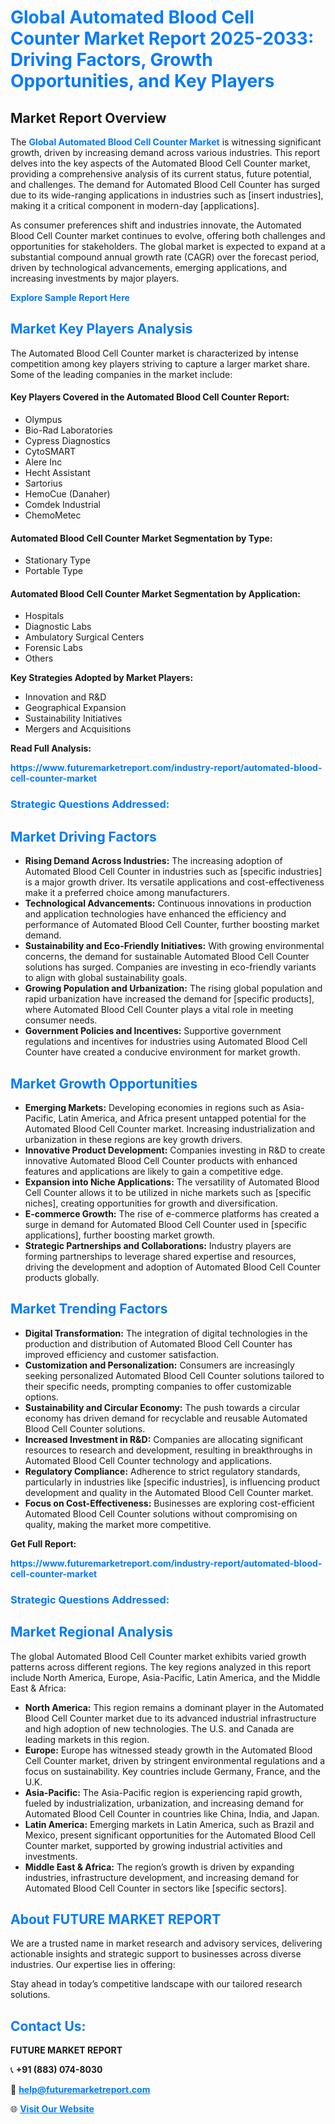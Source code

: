 <h1 style="color: #007BFF;">Global Automated Blood Cell Counter Market Report 2025-2033: Driving Factors, Growth Opportunities, and Key Players</h1>

<section id="overview">
<h2>Market Report Overview</h2>
<p>The <a href="https://www.futuremarketreport.com/industry-report/automated-blood-cell-counter-market" style="color: #007BFF; text-decoration: none;"><strong>Global Automated Blood Cell Counter Market</strong></a> is witnessing significant growth, driven by increasing demand across various industries. This report delves into the key aspects of the Automated Blood Cell Counter market, providing a comprehensive analysis of its current status, future potential, and challenges. The demand for Automated Blood Cell Counter has surged due to its wide-ranging applications in industries such as [insert industries], making it a critical component in modern-day [applications].</p>
<p>As consumer preferences shift and industries innovate, the Automated Blood Cell Counter market continues to evolve, offering both challenges and opportunities for stakeholders. The global market is expected to expand at a substantial compound annual growth rate (CAGR) over the forecast period, driven by technological advancements, emerging applications, and increasing investments by major players.</p>
</section>

<section id="overview">
<p><a href="https://www.futuremarketreport.com/request-sample/reportId=78128" style="color: #007BFF; text-decoration: none;"><strong>Explore Sample Report Here</strong></a></p>
</section>

<section id="key-players">
<h2 style="color: #007BFF;">Market Key Players Analysis</h2>
<p>The Automated Blood Cell Counter market is characterized by intense competition among key players striving to capture a larger market share. Some of the leading companies in the market include:</p>
<h4>Key Players Covered in the Automated Blood Cell Counter Report:</h4>
<ul><li>Olympus</li><li>Bio-Rad Laboratories</li><li>Cypress Diagnostics</li><li>CytoSMART</li><li>Alere Inc</li><li>Hecht Assistant</li><li>Sartorius</li><li>HemoCue (Danaher)</li><li>Comdek Industrial</li><li>ChemoMetec</li></ul>
<h4>Automated Blood Cell Counter Market Segmentation by Type:</h4>
<ul><li>Stationary Type</li><li>Portable Type</li></ul>

<h4>Automated Blood Cell Counter Market Segmentation by Application:</h4>
<ul><li>Hospitals</li><li>Diagnostic Labs</li><li>Ambulatory Surgical Centers</li><li>Forensic Labs</li><li>Others</li></ul>
<p><strong>Key Strategies Adopted by Market Players:</strong></p>
<ul>
<li>Innovation and R&D</li>
<li>Geographical Expansion</li>
<li>Sustainability Initiatives</li>
<li>Mergers and Acquisitions</li>
</ul>
</section>

<section>
<p><strong>Read Full Analysis: </strong></p><a href="https://www.futuremarketreport.com/industry-report/automated-blood-cell-counter-market" style="color: #007BFF; text-decoration: none;"><strong>https://www.futuremarketreport.com/industry-report/automated-blood-cell-counter-market</strong></a>
<h3 style="color: #007BFF;">Strategic Questions Addressed:</h3>
</section>

<section id="driving-factors">
<h2 style="color: #007BFF;">Market Driving Factors</h2>
<ul>
<li><strong>Rising Demand Across Industries:</strong> The increasing adoption of Automated Blood Cell Counter in industries such as [specific industries] is a major growth driver. Its versatile applications and cost-effectiveness make it a preferred choice among manufacturers.</li>
<li><strong>Technological Advancements:</strong> Continuous innovations in production and application technologies have enhanced the efficiency and performance of Automated Blood Cell Counter, further boosting market demand.</li>
<li><strong>Sustainability and Eco-Friendly Initiatives:</strong> With growing environmental concerns, the demand for sustainable Automated Blood Cell Counter solutions has surged. Companies are investing in eco-friendly variants to align with global sustainability goals.</li>
<li><strong>Growing Population and Urbanization:</strong> The rising global population and rapid urbanization have increased the demand for [specific products], where Automated Blood Cell Counter plays a vital role in meeting consumer needs.</li>
<li><strong>Government Policies and Incentives:</strong> Supportive government regulations and incentives for industries using Automated Blood Cell Counter have created a conducive environment for market growth.</li>
</ul>
</section>

<section id="growth-opportunities">
<h2 style="color: #007BFF;">Market Growth Opportunities</h2>
<ul>
<li><strong>Emerging Markets:</strong> Developing economies in regions such as Asia-Pacific, Latin America, and Africa present untapped potential for the Automated Blood Cell Counter market. Increasing industrialization and urbanization in these regions are key growth drivers.</li>
<li><strong>Innovative Product Development:</strong> Companies investing in R&D to create innovative Automated Blood Cell Counter products with enhanced features and applications are likely to gain a competitive edge.</li>
<li><strong>Expansion into Niche Applications:</strong> The versatility of Automated Blood Cell Counter allows it to be utilized in niche markets such as [specific niches], creating opportunities for growth and diversification.</li>
<li><strong>E-commerce Growth:</strong> The rise of e-commerce platforms has created a surge in demand for Automated Blood Cell Counter used in [specific applications], further boosting market growth.</li>
<li><strong>Strategic Partnerships and Collaborations:</strong> Industry players are forming partnerships to leverage shared expertise and resources, driving the development and adoption of Automated Blood Cell Counter products globally.</li>
</ul>
</section>

<section id="trending-factors">
<h2 style="color: #007BFF;">Market Trending Factors</h2>
<ul>
<li><strong>Digital Transformation:</strong> The integration of digital technologies in the production and distribution of Automated Blood Cell Counter has improved efficiency and customer satisfaction.</li>
<li><strong>Customization and Personalization:</strong> Consumers are increasingly seeking personalized Automated Blood Cell Counter solutions tailored to their specific needs, prompting companies to offer customizable options.</li>
<li><strong>Sustainability and Circular Economy:</strong> The push towards a circular economy has driven demand for recyclable and reusable Automated Blood Cell Counter solutions.</li>
<li><strong>Increased Investment in R&D:</strong> Companies are allocating significant resources to research and development, resulting in breakthroughs in Automated Blood Cell Counter technology and applications.</li>
<li><strong>Regulatory Compliance:</strong> Adherence to strict regulatory standards, particularly in industries like [specific industries], is influencing product development and quality in the Automated Blood Cell Counter market.</li>
<li><strong>Focus on Cost-Effectiveness:</strong> Businesses are exploring cost-efficient Automated Blood Cell Counter solutions without compromising on quality, making the market more competitive.</li>
</ul>
</section>

<section>
<p><strong>Get Full Report: </strong></p><a href="https://www.futuremarketreport.com/industry-report/automated-blood-cell-counter-market" style="color: #007BFF; text-decoration: none;"><strong>https://www.futuremarketreport.com/industry-report/automated-blood-cell-counter-market</strong></a>
<h3 style="color: #007BFF;">Strategic Questions Addressed:</h3>
</section>


<section id="regional-analysis">
<h2 style="color: #007BFF;">Market Regional Analysis</h2>
<p>The global Automated Blood Cell Counter market exhibits varied growth patterns across different regions. The key regions analyzed in this report include North America, Europe, Asia-Pacific, Latin America, and the Middle East & Africa:</p>
<ul>
<li><strong>North America:</strong> This region remains a dominant player in the Automated Blood Cell Counter market due to its advanced industrial infrastructure and high adoption of new technologies. The U.S. and Canada are leading markets in this region.</li>
<li><strong>Europe:</strong> Europe has witnessed steady growth in the Automated Blood Cell Counter market, driven by stringent environmental regulations and a focus on sustainability. Key countries include Germany, France, and the U.K.</li>
<li><strong>Asia-Pacific:</strong> The Asia-Pacific region is experiencing rapid growth, fueled by industrialization, urbanization, and increasing demand for Automated Blood Cell Counter in countries like China, India, and Japan.</li>
<li><strong>Latin America:</strong> Emerging markets in Latin America, such as Brazil and Mexico, present significant opportunities for the Automated Blood Cell Counter market, supported by growing industrial activities and investments.</li>
<li><strong>Middle East & Africa:</strong> The region’s growth is driven by expanding industries, infrastructure development, and increasing demand for Automated Blood Cell Counter in sectors like [specific sectors].</li>
</ul>
</section>

<footer>
<h2 style="color: #007BFF;">About FUTURE MARKET REPORT</h2>
<p>We are a trusted name in market research and advisory services, delivering actionable insights and strategic support to businesses across diverse industries. Our expertise lies in offering:</p>

<p>Stay ahead in today’s competitive landscape with our tailored research solutions.</p>

<h2 style="color: #007BFF;">Contact Us:</h2>
<p><strong>FUTURE MARKET REPORT</strong></p>
<p>📞 <strong>+91 (883) 074-8030</strong></p>
<p>📧 <strong><a href="mailto:help@futuremarketreport.com" style="color: #007BFF;">help@futuremarketreport.com</a></strong></p>
<p>🌐 <strong><a href="https://www.futuremarketreport.com/" style="color: #007BFF;">Visit Our Website</a></strong></p>
</footer>
